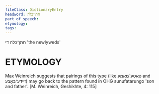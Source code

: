 ```yaml
---
fileClass: DictionaryEntry
headword: חתן־כּלה
part_of_speech: 
etymology: 
tags: 
---
```

חתן־כּלה
די
'the newlyweds'

ETYMOLOGY
===========
Max Weinreich suggests that pairings of this type (like טאַטע־מאַמע and זיידע־באָבע) may go back to the pattern found in OHG sunufatarungo 'son and father'.
[M. Weinreich, Geshikhte, 4: 115]